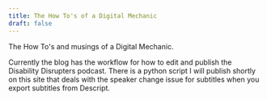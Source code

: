 ```yaml
---
title: The How To's of a Digital Mechanic
draft: false
---
```

<p>
The How To's and musings of a Digital Mechanic.
<p>
Currently the blog has the workflow for how to edit and publish the Disability Disrupters podcast.
There is a python script I will publish shortly on this site that deals with the speaker change issue for subtitles when you export subtitles from Descript.
<p>

